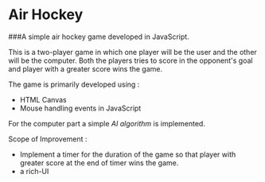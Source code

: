 # Air Hockey

###A simple air hockey game developed in JavaScript.

This is a two-player game in which one player will be the user and the other will be the computer. Both the players tries to score in the opponent's goal and player with a greater score wins the game.


The game is primarily developed using : 
+ HTML Canvas
+ Mouse handling events in JavaScript 




For the computer part a simple *AI algorithm* is implemented.




Scope of Improvement : 
+ Implement a timer for the duration of the game so that player with greater score at the end of timer wins the game.
+ a rich-UI 
